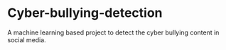 # Cyber-bullying-detection
A machine learning based project  to detect the cyber bullying content in social media. 
